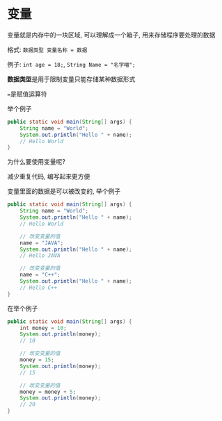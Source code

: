 # 变量

变量就是内存中的一块区域, 可以理解成一个箱子, 用来存储程序要处理的数据

格式: `数据类型 变量名称 = 数据`

例子: `int age = 18;`, `String Name = "名字喵";`

**数据类型**是用于限制变量只能存储某种数据形式

`=`是赋值运算符

举个例子

```java
public static void main(String[] args) {
    String name = "World";
    System.out.println("Hello " + name);
    // Hello World
}
```

为什么要使用变量呢?

减少重复代码, 编写起来更方便

变量里面的数据是可以被改变的, 举个例子

```java
public static void main(String[] args) {
    String name = "World";
    System.out.println("Hello " + name);
    // Hello World

    // 改变变量的值
    name = "JAVA";
    System.out.println("Hello " + name);
    // Hello JAVA

    // 改变变量的值
    name = "C++";
    System.out.println("Hello " + name);
    // Hello C++
}
```

在举个例子

```java
public static void main(String[] args) {
    int money = 10;
    System.out.println(money);
    // 10

    // 改变变量的值
    money = 15;
    System.out.println(money);
    // 15

    // 改变变量的值
    money = money + 5;
    System.out.println(money);
    // 20
}
```
